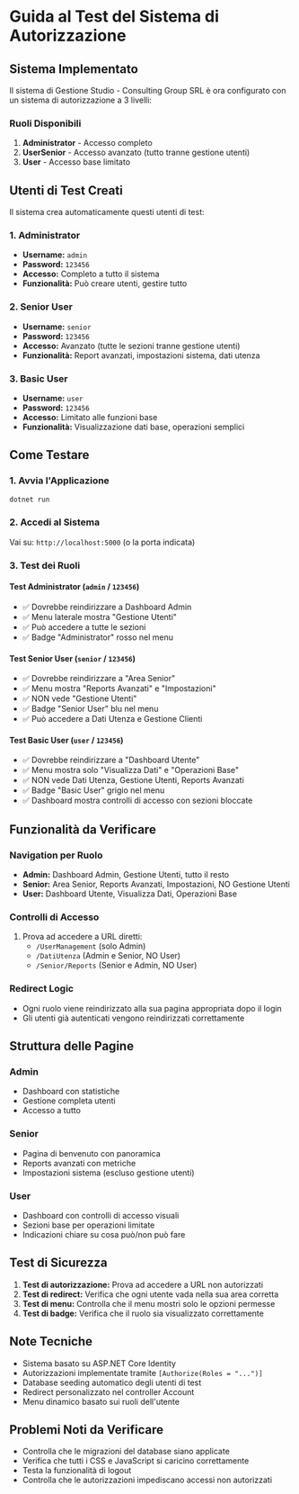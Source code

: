 # Guida al Test del Sistema di Autorizzazione

## Sistema Implementato

Il sistema di Gestione Studio - Consulting Group SRL è ora configurato con un sistema di autorizzazione a 3 livelli:

### Ruoli Disponibili

1. **Administrator** - Accesso completo
2. **UserSenior** - Accesso avanzato (tutto tranne gestione utenti)
3. **User** - Accesso base limitato

## Utenti di Test Creati

Il sistema crea automaticamente questi utenti di test:

### 1. Administrator
- **Username:** `admin`
- **Password:** `123456`
- **Accesso:** Completo a tutto il sistema
- **Funzionalità:** Può creare utenti, gestire tutto

### 2. Senior User
- **Username:** `senior`
- **Password:** `123456`
- **Accesso:** Avanzato (tutte le sezioni tranne gestione utenti)
- **Funzionalità:** Report avanzati, impostazioni sistema, dati utenza

### 3. Basic User
- **Username:** `user`
- **Password:** `123456`
- **Accesso:** Limitato alle funzioni base
- **Funzionalità:** Visualizzazione dati base, operazioni semplici

## Come Testare

### 1. Avvia l'Applicazione
```bash
dotnet run
```

### 2. Accedi al Sistema
Vai su: `http://localhost:5000` (o la porta indicata)

### 3. Test dei Ruoli

#### Test Administrator (`admin` / `123456`)
- ✅ Dovrebbe reindirizzare a Dashboard Admin
- ✅ Menu laterale mostra "Gestione Utenti"
- ✅ Può accedere a tutte le sezioni
- ✅ Badge "Administrator" rosso nel menu

#### Test Senior User (`senior` / `123456`)
- ✅ Dovrebbe reindirizzare a "Area Senior"
- ✅ Menu mostra "Reports Avanzati" e "Impostazioni"
- ✅ NON vede "Gestione Utenti"
- ✅ Badge "Senior User" blu nel menu
- ✅ Può accedere a Dati Utenza e Gestione Clienti

#### Test Basic User (`user` / `123456`)
- ✅ Dovrebbe reindirizzare a "Dashboard Utente"
- ✅ Menu mostra solo "Visualizza Dati" e "Operazioni Base"
- ✅ NON vede Dati Utenza, Gestione Utenti, Reports Avanzati
- ✅ Badge "Basic User" grigio nel menu
- ✅ Dashboard mostra controlli di accesso con sezioni bloccate

## Funzionalità da Verificare

### Navigation per Ruolo
- **Admin:** Dashboard Admin, Gestione Utenti, tutto il resto
- **Senior:** Area Senior, Reports Avanzati, Impostazioni, NO Gestione Utenti
- **User:** Dashboard Utente, Visualizza Dati, Operazioni Base

### Controlli di Accesso
1. Prova ad accedere a URL diretti:
   - `/UserManagement` (solo Admin)
   - `/DatiUtenza` (Admin e Senior, NO User)
   - `/Senior/Reports` (Senior e Admin, NO User)

### Redirect Logic
- Ogni ruolo viene reindirizzato alla sua pagina appropriata dopo il login
- Gli utenti già autenticati vengono reindirizzati correttamente

## Struttura delle Pagine

### Admin
- Dashboard con statistiche
- Gestione completa utenti
- Accesso a tutto

### Senior
- Pagina di benvenuto con panoramica
- Reports avanzati con metriche
- Impostazioni sistema (escluso gestione utenti)

### User
- Dashboard con controlli di accesso visuali
- Sezioni base per operazioni limitate
- Indicazioni chiare su cosa può/non può fare

## Test di Sicurezza

1. **Test di autorizzazione:** Prova ad accedere a URL non autorizzati
2. **Test di redirect:** Verifica che ogni utente vada nella sua area corretta
3. **Test di menu:** Controlla che il menu mostri solo le opzioni permesse
4. **Test di badge:** Verifica che il ruolo sia visualizzato correttamente

## Note Tecniche

- Sistema basato su ASP.NET Core Identity
- Autorizzazioni implementate tramite `[Authorize(Roles = "...")]`
- Database seeding automatico degli utenti di test
- Redirect personalizzato nel controller Account
- Menu dinamico basato sui ruoli dell'utente

## Problemi Noti da Verificare

- Controlla che le migrazioni del database siano applicate
- Verifica che tutti i CSS e JavaScript si caricino correttamente
- Testa la funzionalità di logout
- Controlla che le autorizzazioni impediscano accessi non autorizzati